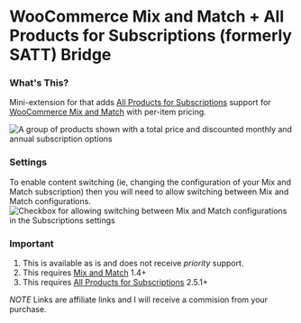 # WooCommerce Mix and Match + All Products for Subscriptions (formerly SATT) Bridge

### What's This?

Mini-extension for that adds [All Products for Subscriptions](https://woocommerce.com/products/all-products-for-woocommerce-subscriptions?aff=5151&cid=4951026) support for [WooCommerce Mix and Match]( https://woocommerce.com/products/woocommerce-mix-and-match-products ) with per-item pricing.

![A group of products shown with a total price and discounted monthly and annual subscription options](https://user-images.githubusercontent.com/507025/53952571-6d468400-4114-11e9-87e4-7ce1343533b5.png)

### Settings

To enable content switching (ie, changing the configuration of your Mix and Match subscription) then you will need to allow switching between Mix and Match configurations. 
![Checkbox for allowing switching between Mix and Match configurations in the Subscriptions settings](https://user-images.githubusercontent.com/507025/86944170-96aa6200-c104-11ea-8b43-b06be6b9eb75.png)

### Important

1. This is available as is and does not receive _priority_ support.
2. This requires [Mix and Match]( https://woocommerce.com/products/woocommerce-mix-and-match-products ) 1.4+
3. This requires [All Products for Subscriptions]( https://woocommerce.com/products/all-products-for-woocommerce-subscriptions/?aff=5151&cid=4951026 ) 2.5.1+

*NOTE* Links are affiliate links and I will receive a commision from your purchase.
